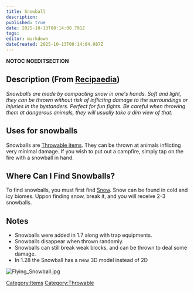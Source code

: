```yaml
---
title: Snowball
description: 
published: true
date: 2025-10-13T00:14:08.791Z
tags: 
editor: markdown
dateCreated: 2025-10-13T00:14:04.987Z
---
```


__NOTOC__ __NOEDITSECTION__

## Description (From [Recipaedia](Recipaedia "wikilink"))

*Snowballs are made by compacting snow in one's hands. Soft and light,
they can be thrown without risk of inflicting damage to the surroundings
or injuries in the bystanders. Perfect for fun fights. Be careful when
throwing them at dangerous animals, they will usually take a dim view of
that.*

## Uses for snowballs

Snowballs are [Throwable items](Throwable_items "wikilink"). They can be
thrown at animals inflicting very minimal damage. If you wish to put out
a campfire, simply tap on the fire with a snowball in hand.

## Where Can I Find Snowballs?

To find snowballs, you must first find [Snow](Recipaedia/Terrain/Snow.md "wikilink"). Snow can
be found in cold and icy biomes. Uppon finding snow, break it, and you
will receive 2-3 snowballs.

## Notes

  - Snowballs were added in 1.7 along with trap equipments.
  - Snowballs disappear when thrown randomly.
  - Snowballs can still break weak blocks, and can be thrown to deal
    some damage.
  - In 1.28 the Snowball has a new 3D model instead of 2D

![Flying_Snowball.jpg](Flying_Snowball.jpg "Flying_Snowball.jpg")

[Category:Items](Category:Items "wikilink")
[Category:Throwable](Category:Throwable "wikilink")